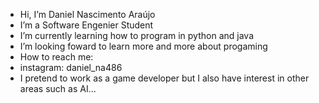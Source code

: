 -  Hi, I’m Daniel Nascimento Araújo
-  I’m a Software Engenier Student 
-  I’m currently learning how to program in python and java
-  I’m looking foward to learn more and more about progaming 
-  How to reach me: 
- instagram: daniel_na486
- I pretend to work as a game developer but I also have interest in other areas such as AI...

<!---
1Kote/1Kote is a ✨ special ✨ repository because its `README.md` (this file) appears on your GitHub profile.
You can click the Preview link to take a look at your changes.
--->
